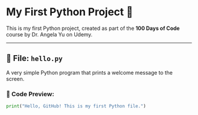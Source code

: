 # My First Python Project 🐍

This is my first Python project, created as part of the **100 Days of Code** course by Dr. Angela Yu on Udemy.

---

## 📄 File: `hello.py`
A very simple Python program that prints a welcome message to the screen.

### 🔸 Code Preview:
```python
print("Hello, GitHub! This is my first Python file.")
